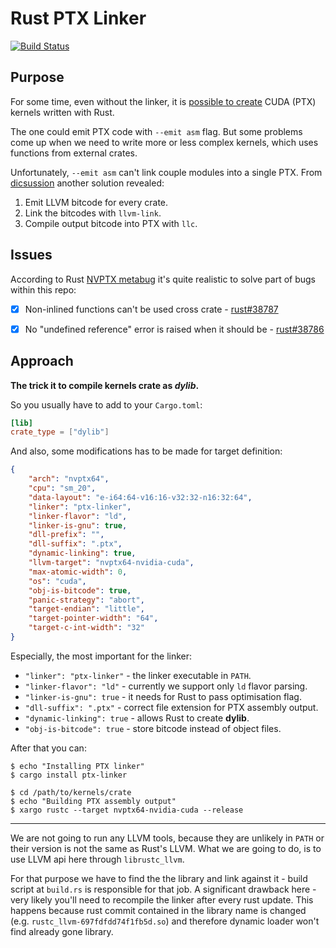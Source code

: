 # Rust PTX Linker
[![Build Status](https://travis-ci.org/denzp/rust-ptx-linker.svg?branch=master)](https://travis-ci.org/denzp/rust-ptx-linker)

## Purpose
For some time, even without the linker, it is [possible to create](https://github.com/japaric/nvptx) CUDA (PTX) kernels written with Rust.

The one could emit PTX code with `--emit asm` flag. But some problems come up when we need to write more or less complex kernels, which uses functions from external crates.

Unfortunately, `--emit asm` can't link couple modules into a single PTX. From [dicsussion](https://github.com/nagisa/math.rs/pull/3#issuecomment-304737732) another solution revealed:

1. Emit LLVM bitcode for every crate.
1. Link the bitcodes with `llvm-link`.
1. Compile output bitcode into PTX with `llc`.

## Issues
According to Rust [NVPTX metabug](https://github.com/rust-lang/rust/issues/38789) it's quite realistic to solve part of bugs within this repo:

- [x] Non-inlined functions can't be used cross crate - [rust#38787](https://github.com/rust-lang/rust/issues/38787)
- [x] No "undefined reference" error is raised when it should be - [rust#38786](https://github.com/rust-lang/rust/issues/38786)


## Approach

**The trick it to compile kernels crate as *dylib*.**

So you usually have to add to your `Cargo.toml`:
``` toml
[lib]
crate_type = ["dylib"]
```

And also, some modifications has to be made for target definition:
``` json
{
    "arch": "nvptx64",
    "cpu": "sm_20",
    "data-layout": "e-i64:64-v16:16-v32:32-n16:32:64",
    "linker": "ptx-linker",
    "linker-flavor": "ld",
    "linker-is-gnu": true,
    "dll-prefix": "",
    "dll-suffix": ".ptx",
    "dynamic-linking": true,
    "llvm-target": "nvptx64-nvidia-cuda",
    "max-atomic-width": 0,
    "os": "cuda",
    "obj-is-bitcode": true,
    "panic-strategy": "abort",
    "target-endian": "little",
    "target-pointer-width": "64",
    "target-c-int-width": "32"
}
```

Especially, the most important for the linker:
* `"linker": "ptx-linker"` - the linker executable in `PATH`.
* `"linker-flavor": "ld"` - currently we support only `ld` flavor parsing.
* `"linker-is-gnu": true` - it needs for Rust to pass optimisation flag.
* `"dll-suffix": ".ptx"` - correct file extension for PTX assembly output.
* `"dynamic-linking": true` - allows Rust to create **dylib**.
* `"obj-is-bitcode": true` - store bitcode instead of object files.

After that you can:
```
$ echo "Installing PTX linker"
$ cargo install ptx-linker

$ cd /path/to/kernels/crate
$ echo "Building PTX assembly output"
$ xargo rustc --target nvptx64-nvidia-cuda --release
```

---

We are not going to run any LLVM tools, because they are unlikely in `PATH` or their version is not the same as Rust's LLVM.
What we are going to do, is to use LLVM api here through `librustc_llvm`.

For that purpose we have to find the the library and link against it - build script at `build.rs` is responsible for that job.
A significant drawback here - very likely you'll need to recompile the linker after every rust update.
This happens because rust commit contained in the library name is changed (e.g. `rustc_llvm-697fdfdd74f1fb5d.so`) and therefore dynamic loader won't find already gone library.
